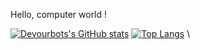 Hello, computer world !


[![Devourbots's GitHub stats](https://github-readme-stats.vercel.app/api?username=devourbots&bg_color=30,e96443,904e95&title_color=fff&text_color=fff)](https://github.com/devourbots/github-readme-stats)    [![Top Langs](https://github-readme-stats.vercel.app/api/top-langs/?username=devourbots&hide=php,Dockerfile,javascript,html,css)](https://github.com/anuraghazra/github-readme-stats)
\

